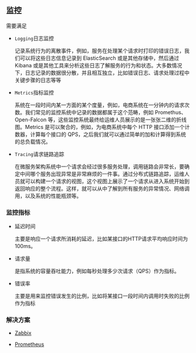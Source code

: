## 监控

需要满足

* ```Logging```日志监控

    记录系统行为的离散事件，例如，服务在处理某个请求时打印的错误日志，我们可以将这些日志信息记录到 ElasticSearch 或是其他存储中，然后通过 Kibana 或是其他工具来分析这些日志了解服务的行为和状态。大多数情况下，日志记录的数据很分散，并且相互独立，比如错误日志、请求处理过程中关键步骤的日志等等

* ```Metrics```指标监控

    系统在一段时间内某一方面的某个度量，例如，电商系统在一分钟内的请求次数。我们常见的监控系统中记录的数据都属于这个范畴，例如 Promethus、Open-Falcon 等，这些监控系统最终给运维人员展示的是一张张二维的折线图。Metrics 是可以聚合的，例如，为电商系统中每个 HTTP 接口添加一个计数器，计算每个接口的 QPS，之后我们就可以通过简单的加和计算得到系统的总负载情况。


* ```Tracing```请求链路追踪

    在微服务架构系统中一个请求会经过很多服务处理，调用链路会非常长，要确定中间哪个服务出现异常是非常麻烦的一件事。通过分布式链路追踪，运维人员就可以构建一个请求的视图，这个视图上展示了一个请求从进入系统开始到返回响应的整个流程。这样，就可以从中了解到所有服务的异常情况、网络调用，以及系统的性能瓶颈等。


### 监控指标

* 延迟时间

    主要是响应一个请求所消耗的延迟，比如某接口的HTTP请求平均响应时间为100ms。

* 请求量

    是指系统的容量吞吐能力，例如每秒处理多少次请求（QPS）作为指标。

* 错误率

    主要是用来监控错误发生的比例，比如将某接口一段时间内调用时失败的比例作为指标

### 解决方案 

* [Zabbix]()

* [Prometheus]()

